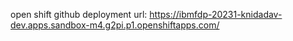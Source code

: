 open shift github deployment url: https://ibmfdp-20231-knidadav-dev.apps.sandbox-m4.g2pi.p1.openshiftapps.com/
